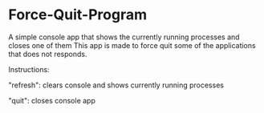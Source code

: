 # Force-Quit-Program
A simple console app that shows the currently running processes and closes one of them
This app is made to force quit some of the applications that does not responds.

Instructions: 

"refresh": clears console and shows currently running processes 

"quit": closes console app

